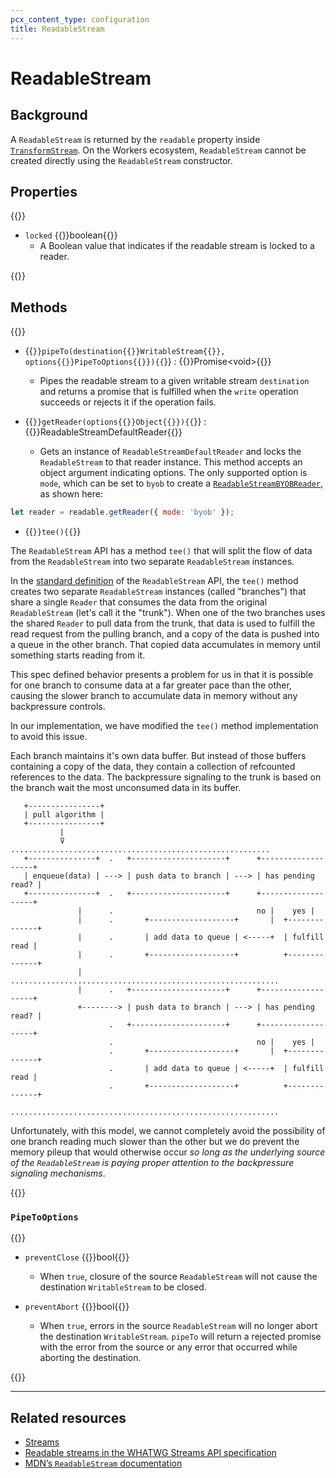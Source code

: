 ```yaml
---
pcx_content_type: configuration
title: ReadableStream
---
```


# ReadableStream

## Background

A `ReadableStream` is returned by the `readable` property inside [`TransformStream`](/workers/runtime-apis/streams/transformstream/). On the Workers ecosystem, `ReadableStream` cannot be created directly using the `ReadableStream` constructor.

## Properties

{{<definitions>}}

- `locked` {{<type>}}boolean{{</type>}}
  - A Boolean value that indicates if the readable stream is locked to a reader.

{{</definitions>}}

## Methods

{{<definitions>}}

- {{<code>}}pipeTo(destination{{<param-type>}}WritableStream{{</param-type>}}, options{{<param-type>}}PipeToOptions{{</param-type>}}){{</code>}} : {{<type>}}Promise\<void>{{</type>}}

  - Pipes the readable stream to a given writable stream `destination` and returns a promise that is fulfilled when the `write` operation succeeds or rejects it if the operation fails.

- {{<code>}}getReader(options{{<param-type>}}Object{{</param-type>}}){{</code>}} : {{<type-link href="/runtime-apis/streams/readablestreamdefaultreader">}}ReadableStreamDefaultReader{{</type-link>}}

  - Gets an instance of `ReadableStreamDefaultReader` and locks the `ReadableStream` to that reader instance. This method accepts an object argument indicating options. The only supported option is `mode`, which can be set to `byob` to create a [`ReadableStreamBYOBReader`](/workers/runtime-apis/streams/readablestreambyobreader/), as shown here:

```js
let reader = readable.getReader({ mode: 'byob' });
```


- {{<code>}}tee(){{</code>}}

The `ReadableStream` API has a method `tee()` that will split the flow of data from the
`ReadableStream` into two separate `ReadableStream` instances.

In the [standard definition](https://developer.mozilla.org/en-US/docs/Web/API/ReadableStream/tee) of the `ReadableStream` API, the `tee()` method creates two
separate `ReadableStream` instances (called "branches") that share a single `Reader` that
consumes the data from the original `ReadableStream` (let's call it the "trunk"). When one
of the two branches uses the shared `Reader` to pull data from the trunk, that data is
used to fulfill the read request from the pulling branch, and a copy of the data is pushed
into a queue in the other branch. That copied data accumulates in memory until something
starts reading from it.

This spec defined behavior presents a problem for us in that it is possible for one branch
to consume data at a far greater pace than the other, causing the slower branch to accumulate
data in memory without any backpressure controls.

In our implementation, we have modified the `tee()` method implementation to avoid this
issue.

Each branch maintains it's own data buffer. But instead of those buffers containing a
copy of the data, they contain a collection of refcounted references to the data. The
backpressure signaling to the trunk is based on the branch wait the most unconsumed data
in its buffer.

```
   +----------------+
   | pull algorithm |
   +----------------+
           |
           ⊽          ..........................................................
   +---------------+  .   +---------------------+      +-------------------+
   | enqueue(data) | ---> | push data to branch | ---> | has pending read? |
   +---------------+  .   +---------------------+      +-------------------+
               |      .                                no |    yes |
               |      .       +-------------------+       |  +--------------+
               |      .       | add data to queue | <-----+  | fulfill read |
               |      .       +-------------------+          +--------------+
               |      ............................................................
               |      .   +---------------------+      +-------------------+
               +--------> | push data to branch | ---> | has pending read? |
                      .   +---------------------+      +-------------------+
                      .                                no |    yes |
                      .       +-------------------+       |  +--------------+
                      .       | add data to queue | <-----+  | fulfill read |
                      .       +-------------------+          +--------------+
                      ............................................................

```

Unfortunately, with this model, we cannot completely avoid the possibility of one branch
reading much slower than the other but we do prevent the memory pileup that would otherwise
occur *so long as the underlying source of the `ReadableStream` is paying proper attention to
the backpressure signaling mechanisms*.



{{</definitions>}}

### `PipeToOptions`

{{<definitions>}}

- `preventClose` {{<type>}}bool{{</type>}}

  - When `true`, closure of the source `ReadableStream` will not cause the destination `WritableStream` to be closed.

- `preventAbort` {{<type>}}bool{{</type>}}

  - When `true`, errors in the source `ReadableStream` will no longer abort the destination `WritableStream`. `pipeTo` will return a rejected promise with the error from the source or any error that occurred while aborting the destination.

{{</definitions>}}

---

## Related resources

- [Streams](/workers/runtime-apis/streams/)
- [Readable streams in the WHATWG Streams API specification](https://streams.spec.whatwg.org/#rs-model)
- [MDN’s `ReadableStream` documentation](https://developer.mozilla.org/en-US/docs/Web/API/ReadableStream)
